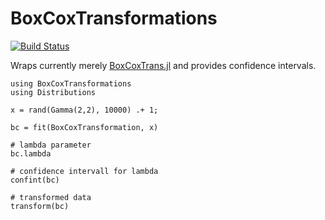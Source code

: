 # BoxCoxTransformations

[![Build Status](https://github.com/lindemann09/BoxCoxTransformations.jl/actions/workflows/CI.yml/badge.svg?branch=main)](https://github.com/lindemann09/BoxCoxTransformations.jl/actions/workflows/CI.yml?query=branch%3Amain)


Wraps currently merely [BoxCoxTrans.jl](https://github.com/tk3369/BoxCoxTrans.jl)
and provides confidence intervals.

```
using BoxCoxTransformations
using Distributions

x = rand(Gamma(2,2), 10000) .+ 1;

bc = fit(BoxCoxTransformation, x)

# lambda parameter
bc.lambda

# confidence intervall for lambda
confint(bc)

# transformed data
transform(bc)
```